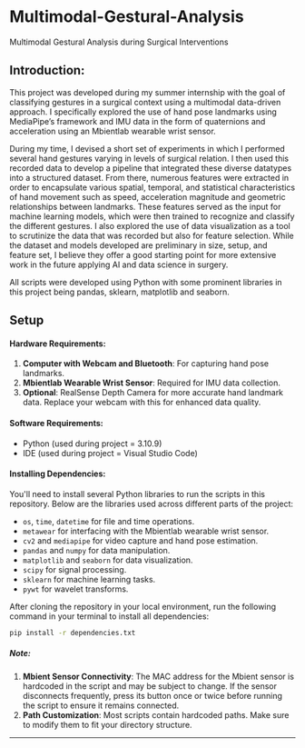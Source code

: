 # Multimodal-Gestural-Analysis
Multimodal Gestural Analysis during Surgical Interventions

## Introduction:

This project was developed during my summer internship with the goal of classifying gestures in a surgical context using a multimodal data-driven approach. I specifically explored the use of hand pose landmarks using MediaPipe’s framework and IMU data in the form of quaternions and acceleration using an Mbientlab wearable wrist sensor. 

During my time, I devised a short set of experiments in which I performed several hand gestures varying in levels of surgical relation. I then used this recorded data to develop a pipeline that integrated these diverse datatypes into a structured dataset. From there, numerous features were extracted in order to encapsulate various spatial, temporal, and statistical characteristics of hand movement such as speed, acceleration magnitude and geometric relationships between landmarks. These features served as the input for machine learning models, which were then trained to recognize and classify the different gestures. I also explored the use of data visualization as a tool to scrutinize the data that was recorded but also for feature selection. While the dataset and models developed are preliminary in size, setup, and feature set, I believe they offer a good starting point for more extensive work in the future applying AI and data science in surgery.

All scripts were developed using Python with some prominent libraries in this project being pandas, sklearn, matplotlib and seaborn.

## Setup 

#### Hardware Requirements:

1. **Computer with Webcam and Bluetooth**: For capturing hand pose landmarks.
2. **Mbientlab Wearable Wrist Sensor**: Required for IMU data collection.
3. **Optional**: RealSense Depth Camera for more accurate hand landmark data. Replace your webcam with this for enhanced data quality.

#### Software Requirements:

- Python (used during project = 3.10.9)
- IDE (used during project = Visual Studio Code)
  
#### Installing Dependencies:

You'll need to install several Python libraries to run the scripts in this repository. Below are the libraries used across different parts of the project:

- `os`, `time`, `datetime` for file and time operations.
- `metawear` for interfacing with the Mbientlab wearable wrist sensor.
- `cv2` and `mediapipe` for video capture and hand pose estimation.
- `pandas` and `numpy` for data manipulation.
- `matplotlib` and `seaborn` for data visualization.
- `scipy` for signal processing.
- `sklearn` for machine learning tasks.
- `pywt` for wavelet transforms.

After cloning the repository in your local environment, run the following command in your terminal to install all dependencies:

```bash
pip install -r dependencies.txt
```

##### Note:

1. **Mbient Sensor Connectivity**: The MAC address for the Mbient sensor is hardcoded in the script and may be subject to change. If the sensor disconnects frequently, press its button once or twice before running the script to ensure it remains connected.
2. **Path Customization**: Most scripts contain hardcoded paths. Make sure to modify them to fit your directory structure.

---

